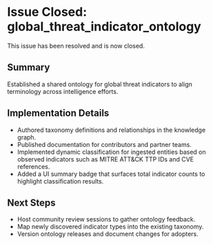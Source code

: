 # Issue Closed: global_threat_indicator_ontology

This issue has been resolved and is now closed.

## Summary

Established a shared ontology for global threat indicators to align terminology across intelligence efforts.

## Implementation Details

- Authored taxonomy definitions and relationships in the knowledge graph.
- Published documentation for contributors and partner teams.
- Implemented dynamic classification for ingested entities based on observed indicators such as MITRE ATT&CK TTP IDs and CVE references.
- Added a UI summary badge that surfaces total indicator counts to highlight classification results.

## Next Steps

- Host community review sessions to gather ontology feedback.
- Map newly discovered indicator types into the existing taxonomy.
- Version ontology releases and document changes for adopters.
